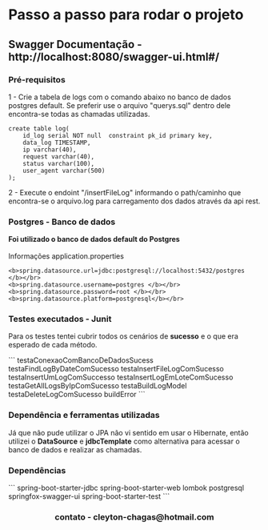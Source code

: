 <h1>Passo a passo para rodar o projeto</h1>

<h2>Swagger Documentação - http://localhost:8080/swagger-ui.html#/</h2>

### Pré-requisitos
1 - Crie a tabela de logs com o comando abaixo no banco de dados postgres default. Se preferir use o arquivo "querys.sql" dentro dele encontra-se todas as chamadas utilizadas. </br>

```
create table log(
	id_log serial NOT null  constraint pk_id primary key,
	data_log TIMESTAMP,
	ip varchar(40),
	request varchar(40),
	status varchar(100),
	user_agent varchar(500)
);
```

2 - Execute o endoint "/insertFileLog" informando o path/caminho que encontra-se o arquivo.log para carregamento dos dados através da api rest.

</hr>

### Postgres - Banco de dados
<strong>Foi utilizado o banco de dados default do Postgres</strong> </br>
</br>
Informações application.properties</b></br>
```
<b>spring.datasource.url=jdbc:postgresql://localhost:5432/postgres </b></br>
<b>spring.datasource.username=postgres </b></br>
<b>spring.datasource.password=root </b></br>
<b>spring.datasource.platform=postgresql</b></br>
```
</hr>

### Testes executados - Junit
<p> Para os testes tentei cubrir todos os cenários de <b>sucesso</b> e o que era esperado de cada método.</p>
```
testaConexaoComBancoDeDadosSucess
testaFindLogByDateComSucesso
testaInsertFileLogComSucesso
testaInsertUmLogComSuccesso
testaInsertLogEmLoteComSucesso
testaGetAllLogsByIpComSucesso
testaBuildLogModel
testaDeleteLogComSucesso
buildError
```
</hr>

### Dependência e ferramentas utilizadas
Já que não pude utilizar o JPA não vi sentido em usar o Hibernate, então utilizei o <b>DataSource</b> e <b>jdbcTemplate</b> como alternativa para acessar o banco de dados e realizar as chamadas.
</br>

<h3>Dependências</h3>
```
spring-boot-starter-jdbc
spring-boot-starter-web
lombok
postgresql
springfox-swagger-ui
spring-boot-starter-test
```

<h3 align="center">contato - cleyton-chagas@hotmail.com</h3>




